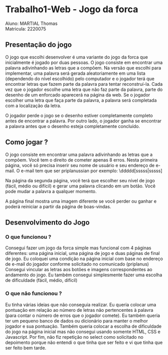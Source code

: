 # Trabalho1-Web - Jogo da forca
Aluno: MARTIAL Thomas <br>
Matricula: 2220075

## Presentação do jogo
O jogo que escolhi desenvolver é uma variante do jogo da forca que inicialmente é jogado por duas pessoas. O jogo consiste em encontrar uma palavra adivinhando as letras que a compõem. Na versão que escolhi para implementar, uma palavra será gerada aleatoriamente em uma lista (dependendo do nível escolhido) pelo computador e o jogador terá que encontrar letras que fazem parte da palavra para tentar reconstruí-la. Cada vez que o jogador escolhe uma letra que não faz parte da palavra, parte do desenho de um enforcado aparecerá na página da web. Se o jogador escolher uma letra que faça parte da palavra, a palavra será completada com a localização da letra. 

O jogador perde o jogo se o desenho estiver completamente completo antes de encontrar a palavra. Por outro lado, o jogador ganha se encontrar a palavra antes que o desenho esteja completamente concluído.

## Como jogar ?
O jogo consiste em encontrar uma palavra adivinhando as letras que a compõem. Você tem o direito de cometer apenas 8 erros. Nesta primeira página, você só precisa inserir seu nome de usuário e seu endereço de e-mail.
O e-mail tem que ser priplanussian por exemplo: \ddddd[sssss|sssss]<br>

Na página da segunda página, você terá que escolher seu nível de jogo (fácil, médio ou difícil) e gerar uma palavra clicando em um botão.
Você pode mudar a palavra a qualquer momento.<br>

A página final mostra uma imagem diferente se você perder ou ganhar e poderá reiniciar a partir da página de boas-vindas.

## Desenvolvimento do Jogo
### O que funcionou ?
Consegui fazer um jogo da forca simple mas funcional com 4 páginas diferentes: uma página inicial, uma página de jogo e duas páginas de final de jogo.
Eu coloquei uma condição na página inicial com base no endereço de e-mail do jogador conforme solicitado no comunicado (priplanus)
Consegui vincular as letras aos botões e imagens correspondentes ao andamento do jogo.
Eu também consegui simplesmente fazer uma escolha de dificuldade (fácil, médio, difícil)

### O que não funcionou ?
Eu tinha várias ideias que não conseguia realizar.
Eu queria colocar uma pontuação em relação ao número de letras não pertencentes à palavra (para contar o número de erros que o jogador comete).
Eu também queria ter um pequeno banco de dados ou dicionário para manter o melhor jogador e sua pontuação.
Também queria colocar a escolha de dificuldade do jogo na página inicial mas não consegui usando somente HTML, CSS e Javascript.
Por fim, não fiz repetição no select como solicitado no depoimento porque não entendi o que tinha que ser feito e vi que tinha que ser feito bem tarde.
